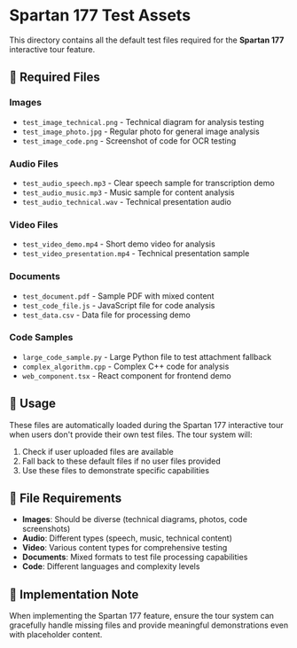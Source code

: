 # Spartan 177 Test Assets

This directory contains all the default test files required for the **Spartan 177** interactive tour feature.

## 📁 Required Files

### Images
- `test_image_technical.png` - Technical diagram for analysis testing
- `test_image_photo.jpg` - Regular photo for general image analysis
- `test_image_code.png` - Screenshot of code for OCR testing

### Audio Files
- `test_audio_speech.mp3` - Clear speech sample for transcription demo
- `test_audio_music.mp3` - Music sample for content analysis
- `test_audio_technical.wav` - Technical presentation audio

### Video Files
- `test_video_demo.mp4` - Short demo video for analysis
- `test_video_presentation.mp4` - Technical presentation sample

### Documents
- `test_document.pdf` - Sample PDF with mixed content
- `test_code_file.js` - JavaScript file for code analysis
- `test_data.csv` - Data file for processing demo

### Code Samples
- `large_code_sample.py` - Large Python file to test attachment fallback
- `complex_algorithm.cpp` - Complex C++ code for analysis
- `web_component.tsx` - React component for frontend demo

## 🎯 Usage

These files are automatically loaded during the Spartan 177 interactive tour when users don't provide their own test files. The tour system will:

1. Check if user uploaded files are available
2. Fall back to these default files if no user files provided
3. Use these files to demonstrate specific capabilities

## 📝 File Requirements

- **Images**: Should be diverse (technical diagrams, photos, code screenshots)
- **Audio**: Different types (speech, music, technical content)
- **Video**: Various content types for comprehensive testing
- **Documents**: Mixed formats to test file processing capabilities
- **Code**: Different languages and complexity levels

## 🔧 Implementation Note

When implementing the Spartan 177 feature, ensure the tour system can gracefully handle missing files and provide meaningful demonstrations even with placeholder content. 